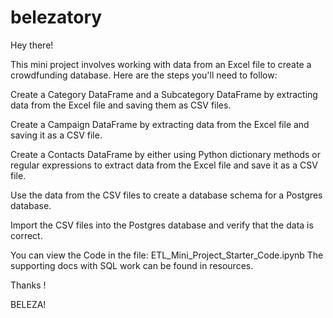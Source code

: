 # belezatory

Hey there!

This mini project involves working with data from an Excel file to create a crowdfunding database. Here are the steps you'll need to follow:

Create a Category DataFrame and a Subcategory DataFrame by extracting data from the Excel file and saving them as CSV files.

Create a Campaign DataFrame by extracting data from the Excel file and saving it as a CSV file.

Create a Contacts DataFrame by either using Python dictionary methods or regular expressions to extract data from the Excel file and save it as a CSV file.

Use the data from the CSV files to create a database schema for a Postgres database.

Import the CSV files into the Postgres database and verify that the data is correct.


You can view the Code in the file: ETL_Mini_Project_Starter_Code.ipynb
The supporting docs with SQL work can be found in resources.

Thanks !

BELEZA!
